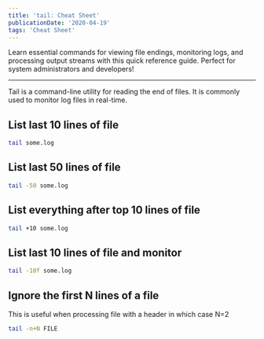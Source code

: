 ```yaml
---
title: 'tail: Cheat Sheet'
publicationDate: '2020-04-19'
tags: 'Cheat Sheet'
---
```


Learn essential commands for viewing file endings, monitoring logs, and processing output streams with this quick
reference guide. Perfect for system administrators and developers!

---

Tail is a command-line utility for reading the end of files. It is commonly used to monitor log files in real-time.

## List last 10 lines of file

```bash
tail some.log
```

## List last 50 lines of file

```bash
tail -50 some.log
```

## List everything after top 10 lines of file

```bash
tail +10 some.log
```

## List last 10 lines of file and monitor

```bash
tail -10f some.log
```

## Ignore the first N lines of a file

This is useful when processing file with a header in which case N=2

```bash
tail -n+N FILE
```
